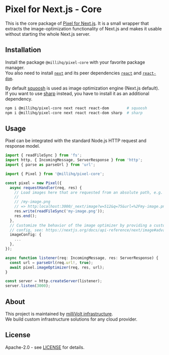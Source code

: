 # Pixel for Next.js - Core

This is the core package of [Pixel for Next.js](https://github.com/milliHQ/pixel).
It is a small wrapper that extracts the image-optimization functionality of Next.js and makes it usable without starting the whole Next.js server.

## Installation

Install the package `@millihq/pixel-core` with your favorite package manager.  
You also need to install [`next`](https://www.npmjs.com/package/next) and its peer dependencies [`react`](https://www.npmjs.com/package/react) and [`react-dom`](https://www.npmjs.com/package/react-dom).

By default [squoosh](https://github.com/GoogleChromeLabs/squoosh) is used as image optimization engine (Next.js default).  
If you want to use [sharp](https://github.com/lovell/sharp) instead, you have to install it as an additional dependency.

```sh
npm i @millihq/pixel-core next react react-dom        # squoosh
npm i @millihq/pixel-core next react react-dom sharp  # sharp
```

## Usage

Pixel can be integrated with the standard Node.js HTTP request and response model.

```ts
import { readFileSync } from 'fs';
import http, { IncomingMessage, ServerResponse } from 'http';
import { parse as parseUrl } from 'url';

import { Pixel } from '@millihq/pixel-core';

const pixel = new Pixel({
  async requestHandler(req, res) {
    // Load images here that are requested from an absolute path, e.g.
    //
    // /my-image.png
    // => http:localhost:3000/_next/image?w=512&q=75&url=%2Fmy-image.png
    res.write(readFileSync('my-image.png'));
    res.end();
  },
  // Customize the behavior of the image optimizer by providing a custom
  // config, see: https://nextjs.org/docs/api-reference/next/image#advanced
  imageConfig: {
    ...
  },
});

async function listener(req: IncomingMessage, res: ServerResponse) {
  const url = parseUrl(req.url!, true);
  await pixel.imageOptimizer(req, res, url);
}

const server = http.createServer(listener);
server.listen(3000);
```

## About

This project is maintained by [milliVolt infrastructure](https://milli.is).  
We build custom infrastructure solutions for any cloud provider.

## License

Apache-2.0 - see [LICENSE](https://github.com/milliHQ/pixel/tree/main/LICENSE) for details.
